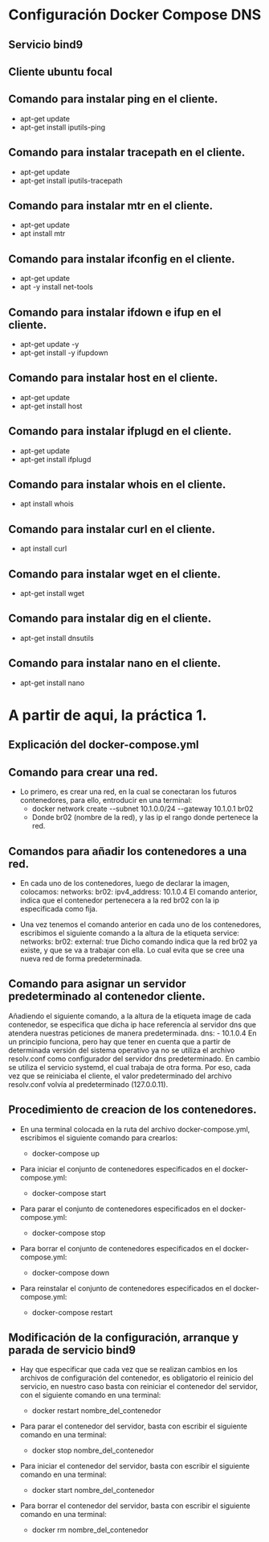 # Configuración Docker Compose DNS

## Servicio bind9

## Cliente ubuntu focal

## Comando para instalar ping en el cliente.
- apt-get update
- apt-get install iputils-ping

## Comando para instalar tracepath en el cliente.
- apt-get update
- apt-get install iputils-tracepath

## Comando para instalar mtr en el cliente.
- apt-get update
- apt install mtr

## Comando para instalar ifconfig en el cliente.
- apt-get update
- apt -y install net-tools

## Comando para instalar ifdown e ifup en el cliente.
- apt-get update -y
- apt-get install -y ifupdown

## Comando para instalar host en el cliente.
- apt-get update
- apt-get install host

## Comando para instalar ifplugd en el cliente.
- apt-get update
- apt-get install ifplugd

## Comando para instalar whois en el cliente.
- apt install whois

## Comando para instalar curl en el cliente.
- apt install curl

## Comando para instalar wget en el cliente.
- apt-get install wget

## Comando para instalar dig en el cliente.
- apt-get install dnsutils

## Comando para instalar nano en el cliente.
- apt-get install nano

# A partir de aqui, la práctica 1.
## Explicación del docker-compose.yml
## Comando para crear una red.
- Lo primero, es crear una red, en la cual se conectaran los futuros contenedores, para ello, entroducir en una terminal: 
    - docker network create --subnet 10.1.0.0/24 --gateway 10.1.0.1 br02
    - Donde br02 (nombre de la red), y las ip el rango donde pertenece la red.

## Comandos para añadir los contenedores a una red.
- En cada uno de los contenedores, luego de declarar la imagen, colocamos:
networks:
    br02:
        ipv4_address: 10.1.0.4
El comando anterior, indica que el contenedor pertenecera a la red br02 con la ip especificada como fija.

- Una vez tenemos el comando anterior en cada uno de los contenedores, escribimos el siguiente comando a la altura de la etiqueta service:
networks: 
  br02:
    external: true
Dicho comando indica que la red br02 ya existe, y que se va a trabajar con ella. Lo cual evita que se cree una nueva red de forma predeterminada.

## Comando para asignar un servidor predeterminado al contenedor cliente.
Añadiendo el siguiente comando, a la altura de la etiqueta image de cada contenedor, se especifica que dicha ip hace referencía al servidor dns que atendera nuestras peticiones de manera predeterminada.
dns:
    - 10.1.0.4
En un principio funciona, pero hay que tener en cuenta que a partir de determinada versión del sistema operativo ya no se utiliza el archivo resolv.conf como configurador del servidor dns predeterminado. En cambio se utiliza el servicio systemd, el cual trabaja de otra forma. Por eso, cada vez que se reiniciaba el cliente, el valor predeterminado del archivo resolv.conf volvía al predeterminado (127.0.0.11).

## Procedimiento de creacion de los contenedores.
- En una terminal colocada en la ruta del archivo docker-compose.yml, escribimos el siguiente comando para crearlos:
    - docker-compose up

- Para iniciar el conjunto de contenedores especificados en el docker-compose.yml:
    - docker-compose start

- Para parar el conjunto de contenedores especificados en el docker-compose.yml:
    - docker-compose stop

- Para borrar el conjunto de contenedores especificados en el docker-compose.yml:
    - docker-compose down

- Para reinstalar el conjunto de contenedores especificados en el docker-compose.yml:
    - docker-compose restart

## Modificación de la configuración, arranque y parada de servicio bind9
- Hay que especificar que cada vez que se realizan cambios en los archivos de configuración del contenedor, es obligatorio el reinicio del servicio, en nuestro caso basta con reiniciar el contenedor del servidor, con el siguiente comando en una terminal:
    - docker restart nombre_del_contenedor

- Para parar el contenedor del servidor, basta con escribir el siguiente comando en una terminal:
    - docker stop nombre_del_contenedor

- Para iniciar el contenedor del servidor, basta con escribir el siguiente comando en una terminal:
    - docker start nombre_del_contenedor

- Para borrar el contenedor del servidor, basta con escribir el siguiente comando en una terminal:
    - docker rm nombre_del_contenedor